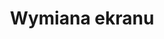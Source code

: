---
title: Wymiana ekranu
description: Oferujemy szybką i fachową wymianę ekranów do smartfonów. Rozbite ekrany stają się przeszłością dzięki naszym usługom.
thumbnail: /assets/img/services/telefon-2.png
---